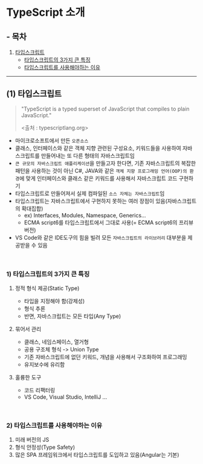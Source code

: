 # TypeScript 소개

## - 목차
1. [타입스크립트](#1-타입스크립트)
    - [타입스크립트의 3가지 큰 특징](#1-타입스크립트의-3가지-큰-특징)
    - [타입스크립트를 사용해야하는 이유](#2-타입스크립트를-사용해야하는-이유)

---

## (1) 타입스크립트

> "TypeScript is a typed superset of JavaScript that compiles to plain JavaScript."
>
> <출처 : typescriptlang.org>

- 마이크로소프트에서 만든 `오픈소스`
- 클래스, 인터페이스와 같은 객체 지향 관련된 구성요소, 키워드들을 사용하여 자바스크립트를 만들어내는 또 다른 형태의 자바스크립트임
- `큰 규모의 자바스크립트 애플리케이션`을 만들고자 한다면, 기존 자바스크립트의 복잡한 패턴을 사용하는 것이 아닌 C#, JAVA와 같은 `객체 지향 프로그래밍 언어(OOP)의 환경`에 맞게 인터페이스와 클래스 같은 키워드를 사용해서 자바스크립트 코드 구현하기
- 타입스크립트로 만들어져서 실제 컴파일된 `소스 자체는 자바스크립트`임
- 타입스크립트는 자바스크립트에서 구현하지 못하는 여러 장점이 있음(자바스크립트의 확대집합)
  - ex) Interfaces, Modules, Namespace, Generics...
  - ECMA script6를 타입스크립트에서 그대로 사용(= ECMA script6의 프리뷰 버전)
- VS Code와 같은 IDE도구의 힘을 빌려 모든 `자바스크립트의 라이브러리` 대부분을 제공받을 수 있음

<br>

### **1) 타입스크립트의 3가지 큰 특징**

1) 정적 형식 제공(Static Type)
   - 타입을 지정해야 함(강제성)
   - 형식 추론
   - 반면, 자바스크립트는 모든 타입(Any Type)

2) 묶어서 관리
   - 클래스, 네임스페이스, 열거형
   - 공용 구조체 형식 -> Union Type
   - 기존 자바스크립트에 없던 키워드, 개념을 사용해서 구조화하여 프로그래밍
   - 유지보수에 유리함
3) 훌륭한 도구
    - 코드 리팩터링
    - VS Code, Visual Studio, IntelliJ ...

<br>

### **2) 타입스크립트를 사용해야하는 이유**

1) 미래 버전의 JS
2) 형식 안정성(Type Safety)
3) 많은 SPA 프레임워크에서 타입스크립트를 도입하고 있음(Angular는 기본)